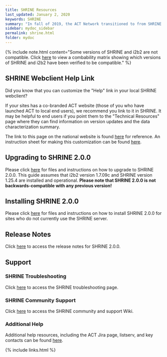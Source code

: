 ```yaml
---
title: SHRINE Resources
last_updated: January 2, 2020
keywords: SHRINE
summary: "In fall of 2019, the ACT Network transitioned to from SHRINE 1.25.4 to SHRINE 2.0.0, which includes some foundational changes enabling greater insight into network status and performance, as well as a few small changes to the web client. Specifically, SHRINE 2.0 offers improved query status descriptions, helping users better understand and track the progress of their query."
sidebar: mydoc_sidebar
permalink: shrine.html
folder: mydoc
---
```


{% include note.html content="Some versions of SHRINE and i2b2 are not compatible. Click [here](https://open.med.harvard.edu/wiki/display/SHRINE/SHRINE-i2b2+Compatibility+Matrix) to view a combability matrix showing which versions of SHRINE and i2b2 have been verified to be compatible." %}

## SHRINE Webclient Help Link
Did you know that you can customize the "Help" link in your local SHRINE webclient? 

If your sites has a co-branded ACT website (those of you who have launched ACT to local end users), we recommend you link to it in SHRINE. It may be helpful to end users if you point them to the "Technical Resources" page where they can find information on version updates and the data characterization summary. 

The link to this page on the national website is found [here](https://www.actnetwork.us/national/tech-resources-46EU-1429JJ.html) for reference. An instruction sheet for making this customization can be found [here](https://pitt.box.com/s/yfadiyhvhakd2tkka9geo2h4c9kiynq4).

## Upgrading to SHRINE 2.0.0
Please click [here](https://open.med.harvard.edu/wiki/pages/viewpage.action?pageId=71434469) for files and instructions on how to upgrade to SHRINE 2.0.0. This guide assumes that i2b2 version 1.7.09c and SHRINE version 1.25.4 are installed and operational. **Please note that SHRINE 2.0.0 is not backwards-compatible with any previous version!**

## Installing SHRINE 2.0.0
Please click [here](https://open.med.harvard.edu/wiki/display/SHRINE/SHRINE+Installation+Guide) for files and instructions on how to install SHRINE 2.0.0 for sites who do not currently use the SHRINE server. 

## Release Notes
Click [here](https://open.med.harvard.edu/wiki/display/SHRINE/2.0.0+Release+Notes) to access the release notes for SHRINE 2.0.0. 

## Support
### SHRINE Troubleshooting
Click [here](https://open.med.harvard.edu/wiki/display/SHRINE/Troubleshooting) to access the SHRINE troubleshooting page.

### SHRINE Community Support
Click [here](https://open.med.harvard.edu/wiki/pages/viewpage.action?pageId=18677799) to access the SHRINE community and support Wiki.

### Additional Help
Additional help resources, including the ACT Jira page, listserv, and key contacts can be found [here](https://github.com/dbmi-pitt/ACT-Network/wiki/Help).

{% include links.html %}
